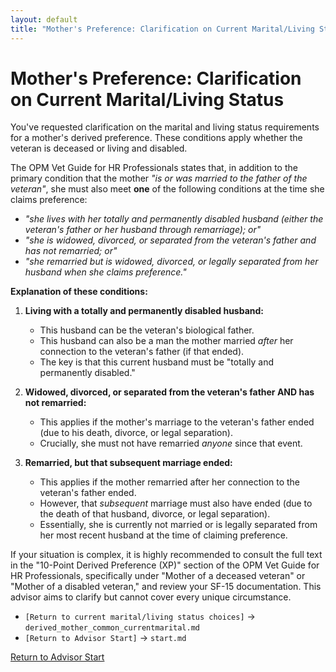```yaml
---
layout: default
title: "Mother's Preference: Clarification on Current Marital/Living Status"
---
```


# Mother's Preference: Clarification on Current Marital/Living Status

You've requested clarification on the marital and living status requirements for a mother's derived preference. These conditions apply whether the veteran is deceased or living and disabled.

The OPM Vet Guide for HR Professionals states that, in addition to the primary condition that the mother *"is or was married to the father of the veteran"*, she must also meet **one** of the following conditions at the time she claims preference:

*   *"she lives with her totally and permanently disabled husband (either the veteran's father or her husband through remarriage); or"*
*   *"she is widowed, divorced, or separated from the veteran's father and has not remarried; or"*
*   *"she remarried but is widowed, divorced, or legally separated from her husband when she claims preference."*

**Explanation of these conditions:**

1.  **Living with a totally and permanently disabled husband:**
    *   This husband can be the veteran's biological father.
    *   This husband can also be a man the mother married *after* her connection to the veteran's father (if that ended).
    *   The key is that this current husband must be "totally and permanently disabled."

2.  **Widowed, divorced, or separated from the veteran's father AND has not remarried:**
    *   This applies if the mother's marriage to the veteran's father ended (due to his death, divorce, or legal separation).
    *   Crucially, she must not have remarried *anyone* since that event.

3.  **Remarried, but that subsequent marriage ended:**
    *   This applies if the mother remarried after her connection to the veteran's father ended.
    *   However, that *subsequent* marriage must also have ended (due to the death of that husband, divorce, or legal separation).
    *   Essentially, she is currently not married or is legally separated from her most recent husband at the time of claiming preference.

If your situation is complex, it is highly recommended to consult the full text in the "10-Point Derived Preference (XP)" section of the OPM Vet Guide for HR Professionals, specifically under "Mother of a deceased veteran" or "Mother of a disabled veteran," and review your SF-15 documentation. This advisor aims to clarify but cannot cover every unique circumstance.

* `[Return to current marital/living status choices]` -> `derived_mother_common_currentmarital.md`
* `[Return to Advisor Start]` -> `start.md`

[Return to Advisor Start](./start.md)
